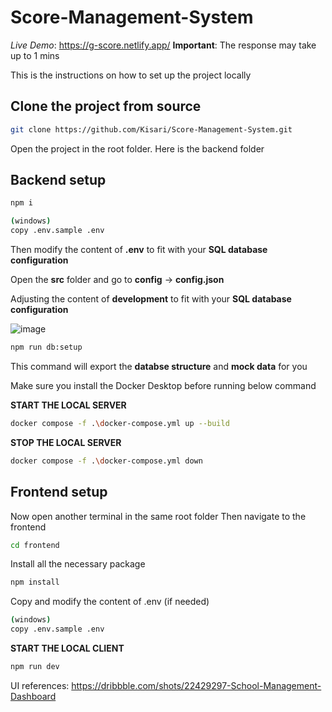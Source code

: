 # Score-Management-System

*Live Demo*: https://g-score.netlify.app/
**Important**: The response may take up to 1 mins


This is the instructions on how to set up the project locally

## Clone the project from source

```bash
git clone https://github.com/Kisari/Score-Management-System.git
```
Open the project in the root folder. Here is the backend folder

## Backend setup 

```bash
npm i
```

```bash
(windows)
copy .env.sample .env
```
Then modify the content of **.env** to fit with your **SQL database configuration**

Open the **src** folder and go to **config** -> **config.json**

Adjusting the content of **development** to fit with your **SQL database configuration**

![image](https://github.com/user-attachments/assets/5f30f060-4cb7-4610-81ea-0dc98ae47e06)

```bash
npm run db:setup
```
This command will export the **databse structure** and **mock data** for you

Make sure you install the Docker Desktop before running below command

**START THE LOCAL SERVER**
```bash
docker compose -f .\docker-compose.yml up --build
```
**STOP THE LOCAL SERVER**
```bash
docker compose -f .\docker-compose.yml down
```
## Frontend setup

Now open another terminal in the same root folder
Then navigate to the frontend

```bash
cd frontend
```
Install all the necessary package

```bash
npm install
```
Copy and modify the content of .env (if needed)

```bash
(windows)
copy .env.sample .env
```

**START THE LOCAL CLIENT**
```bash
npm run dev
```

UI references: https://dribbble.com/shots/22429297-School-Management-Dashboard
